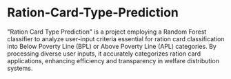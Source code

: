 # Ration-Card-Type-Prediction
"Ration Card Type Prediction" is a project employing a Random Forest classifier to analyze user-input criteria essential for ration card classification into Below Poverty Line (BPL) or Above Poverty Line (APL) categories. By processing diverse user inputs, it accurately categorizes ration card applications, enhancing efficiency and transparency in welfare distribution systems.

